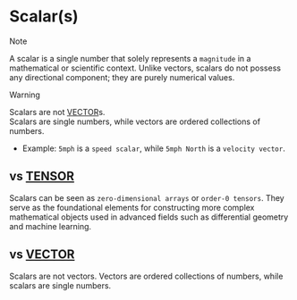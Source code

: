 # Scalar(s)

> [!NOTE]
>
> A scalar is a single number that solely represents a `magnitude` in a mathematical or scientific context. Unlike vectors, scalars do not possess any directional component; they are purely numerical values.

> [!WARNING]
>
> Scalars are not [VECTOR](./../VECTORs/vector.index.md)s.  
> Scalars are single numbers, while vectors are ordered collections of numbers.  
> - Example: `5mph` is a `speed scalar`, while `5mph North` is a `velocity vector`.

## vs [TENSOR](./tensor.md)

Scalars can be seen as `zero-dimensional arrays` or `order-0 tensors`. They serve as the foundational elements for constructing more complex mathematical objects used in advanced fields such as differential geometry and machine learning.

## vs [VECTOR](./../VECTORs/vector.md)

Scalars are not vectors. Vectors are ordered collections of numbers, while scalars are single numbers.

